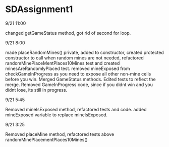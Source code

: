 # SDAssignment1
9/21 11:00

changed getGameStatus method, got rid of second for loop.


9/21 8:00

made placeRandomMines() private, added to constructor, created protected constructor to call when random mines are not needed, refactored randomMinePlaceMentPlaces10Mines test and created minesAreRandomlyPlaced test. removed mineExposed from checkGameInProgress as you need to expose all other non-mine cells before you win. Merged GameStatus methods. Edited tests to reflect the merge. Removed GameInProgress code, since if you didnt win and you didnt lose, its still in progress.
 

9/21 5:45

Removed mineIsExposed method, refactored tests and code. added mineExposed variable to replace mineIsExposed.

9/21 3:25

Removed placeMine method, refactored tests above randomMinePlacementPlaces10Mines()



